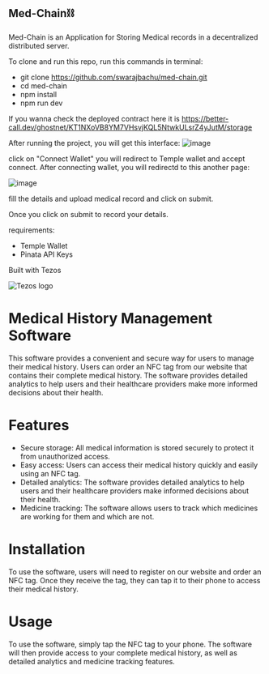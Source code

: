 ## Med-Chain⛓️

Med-Chain is an Application for Storing Medical records in a decentralized distributed server. 

To clone and run this repo, run this commands in terminal:
* git clone https://github.com/swarajbachu/med-chain.git
* cd med-chain
* npm install
* npm run dev

If you wanna check the deployed contract here it is  https://better-call.dev/ghostnet/KT1NXoVB8YM7VHsvjKQL5NtwkULsrZ4yJutM/storage

After running the project, you will get this interface:
![image](https://user-images.githubusercontent.com/110032619/217446271-ba612761-b109-4f3e-86f6-8be92b1c92f3.png)

click on "Connect Wallet" you will redirect to Temple wallet and accept connect.
After connecting wallet, you will redirectd to this another page:


![image](https://user-images.githubusercontent.com/110032619/217446627-31d8075a-b455-492c-bbd9-46ecd097ac2e.png)

fill the details and upload medical record and click on submit.

Once you click on submit to record your details.

requirements:
* Temple Wallet
* Pinata API Keys



Built with Tezos

![Tezos logo](https://s2.coinmarketcap.com/static/img/coins/200x200/2011.png)





# Medical History Management Software
This software provides a convenient and secure way for users to manage their medical history. Users can order an NFC tag from our website that contains their complete medical history. The software provides detailed analytics to help users and their healthcare providers make more informed decisions about their health.

# Features
* Secure storage: All medical information is stored securely to protect it from unauthorized access.
* Easy access: Users can access their medical history quickly and easily using an NFC tag.
* Detailed analytics: The software provides detailed analytics to help users and their healthcare providers make informed decisions about their health.
* Medicine tracking: The software allows users to track which medicines are working for them and which are not.

# Installation

To use the software, users will need to register on our website and order an NFC tag. Once they receive the tag, they can tap it to their phone to access their medical history.

# Usage
To use the software, simply tap the NFC tag to your phone. The software will then provide access to your complete medical history, as well as detailed analytics and medicine tracking features.
